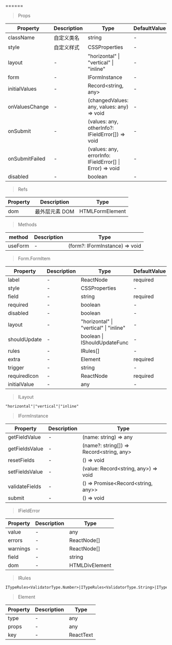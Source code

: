 # 



======

> Props

|Property|Description|Type|DefaultValue|
|----------|-------------|------|------|
|className|自定义类名|string|-|
|style|自定义样式|CSSProperties|-|
|layout|-|"horizontal" \| "vertical" \| "inline"|-|
|form|-|IFormInstance|-|
|initialValues|-|Record\<string, any\>|-|
|onValuesChange|-|(changedValues: any, values: any) =\> void|-|
|onSubmit|-|(values: any, otherInfo?: IFieldError\[\]) =\> void|-|
|onSubmitFailed|-|(values: any, errorInfo: IFieldError\[\] \| Error) =\> void|-|
|disabled|-|boolean|-|

> Refs

|Property|Description|Type|
|----------|-------------|------|
|dom|最外层元素 DOM|HTMLFormElement|

> Methods

|method|Description|Type|
|----------|-------------|------|
|useForm|-|(form?: IFormInstance) =\> void|

> Form.FormItem

|Property|Description|Type|DefaultValue|
|----------|-------------|------|------|
|label|-|ReactNode|required|
|style|-|CSSProperties|-|
|field|-|string|required|
|required|-|boolean|-|
|disabled|-|boolean|-|
|layout|-|"horizontal" \| "vertical" \| "inline"|-|
|shouldUpdate|-|boolean \| IShouldUpdateFunc|-|
|rules|-|IRules\[\]|-|
|extra|-|Element|required|
|trigger|-|string|-|
|requiredIcon|-|ReactNode|required|
|initialValue|-|any|-|

> ILayout

```
"horizontal"|"vertical"|"inline"
```

> IFormInstance

|Property|Description|Type|
|----------|-------------|------|
|getFieldValue|-|(name: string) =\> any|
|getFieldsValue|-|(name?: string\[\]) =\> Record\<string, any\>|
|resetFields|-|() =\> void|
|setFieldsValue|-|(value: Record\<string, any\>) =\> void|
|validateFields|-|() =\> Promise\<Record\<string, any\>\>|
|submit|-|() =\> void|

> IFieldError

|Property|Description|Type|
|----------|-------------|------|
|value|-|any|
|errors|-|ReactNode\[\]|
|warnings|-|ReactNode\[\]|
|field|-|string|
|dom|-|HTMLDivElement|

> IRules

```
ITypeRules<ValidatorType.Number>|ITypeRules<ValidatorType.String>|ITypeRules<ValidatorType.Array>|ITypeRules<ValidatorType.Boolean>|ITypeRules<ValidatorType.Object>|ITypeRules<ValidatorType.Custom>
```

> Element

|Property|Description|Type|
|----------|-------------|------|
|type|-|any|
|props|-|any|
|key|-|ReactText|
